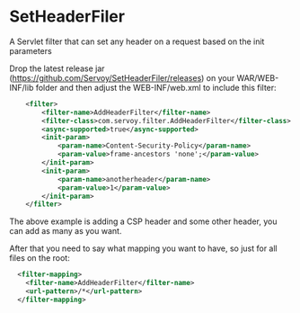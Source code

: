 # SetHeaderFiler
A Servlet filter that can set any header on a request based on the init parameters

Drop the latest release jar (https://github.com/Servoy/SetHeaderFiler/releases) on your WAR/WEB-INF/lib folder and then adjust the WEB-INF/web.xml to include this filter:

```xml
    <filter>
        <filter-name>AddHeaderFilter</filter-name>
        <filter-class>com.servoy.filter.AddHeaderFilter</filter-class>
        <async-supported>true</async-supported>
        <init-param>
            <param-name>Content-Security-Policy</param-name>
            <param-value>frame-ancestors 'none';</param-value>
        </init-param>
        <init-param>
            <param-name>anotherheader</param-name>
            <param-value>1</param-value>
        </init-param>
    </filter>
```

The above example is adding a CSP header and some other header, you can add as many as you want.

After that you need to say what mapping you want to have, so just for all files on the root:

```xml
  <filter-mapping>
    <filter-name>AddHeaderFilter</filter-name>
    <url-pattern>/*</url-pattern>
  </filter-mapping>
```
 
